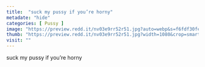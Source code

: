 ```yaml
---
title:  "suck my pussy if you’re horny"
metadate: "hide"
categories: [ Pussy ]
image: "https://preview.redd.it/nv03e9rr52r51.jpg?auto=webp&s=f6fdf30fe2ef9b13a5b4b0daf8aa29a6f615822a"
thumb: "https://preview.redd.it/nv03e9rr52r51.jpg?width=1080&crop=smart&auto=webp&s=2debfc52b4e4f6b64fc785b5e80e07fc2fdc1c73"
visit: ""
---
```

suck my pussy if you’re horny
